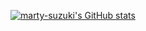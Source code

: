 [![marty-suzuki's GitHub stats](https://github-readme-stats.vercel.app/api?username=marty-suzuki&count_private=true&show_icons=true)](https://github.com/anuraghazra/github-readme-stats)

<!--
**marty-suzuki/marty-suzuki** is a ✨ _special_ ✨ repository because its `README.md` (this file) appears on your GitHub profile.

Here are some ideas to get you started:

- 🔭 I’m currently working on ...
- 🌱 I’m currently learning ...
- 👯 I’m looking to collaborate on ...
- 🤔 I’m looking for help with ...
- 💬 Ask me about ...
- 📫 How to reach me: ...
- 😄 Pronouns: ...
- ⚡ Fun fact: ...
-->
